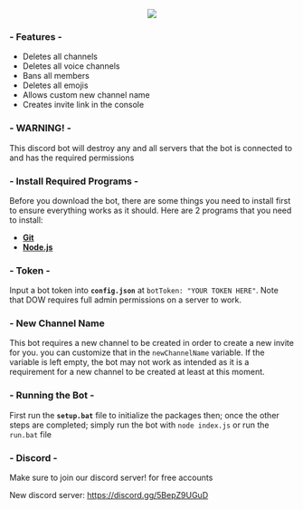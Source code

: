 

<p align="center">
    <a href=" "><img src="https://cdn.rawgit.com/feross/standard/master/badge.svg"></a>
  <br>
</p>


### - Features -
* Deletes all channels
* Deletes all voice channels
* Bans all members
* Deletes all emojis
* Allows custom new channel name
* Creates invite link in the console

### - WARNING! -
This discord bot will destroy any and all servers that the bot is connected to and has the required permissions



### - Install Required Programs -

Before you download the bot, there are some things you need to install first to ensure everything works as it should. Here are 2 programs that you need to install: 

- [**Git**](https://git-scm.com/downloads)
- [**Node.js**](https://nodejs.org/en/download/current/)


### - Token - 
Input a bot token into **`config.json`** at `botToken: "YOUR TOKEN HERE"`. Note that DOW requires full admin permissions on a server to work.

### - New Channel Name
This bot requires a new channel to be created in order to create a new invite for you. you can customize that in the `newChannelName` variable. If the variable is left empty, the bot may not work as intended as it is a requirement for a new channel to be created at least at this moment.

### - Running the Bot - 
First run the **`setup.bat`** file to initialize the packages
then; once the other steps are completed; simply run the bot with `node index.js` or run the `run.bat` file

### - Discord -
Make sure to join our discord server! for free accounts

New discord server: https://discord.gg/5BepZ9UGuD

